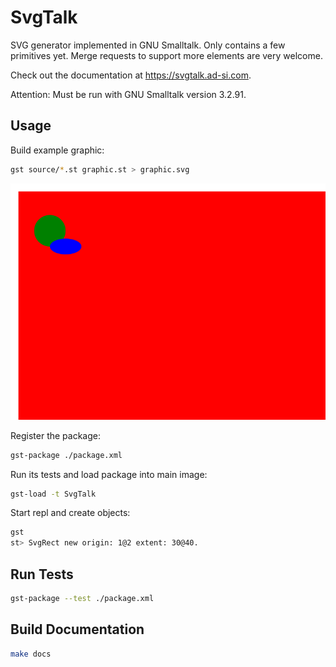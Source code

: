 # SvgTalk

SVG generator implemented in GNU Smalltalk.
Only contains a few primitives yet.
Merge requests to support more elements are very welcome.

Check out the documentation at https://svgtalk.ad-si.com.

Attention: Must be run with GNU Smalltalk version 3.2.91.


## Usage

Build example graphic:

```sh
gst source/*.st graphic.st > graphic.svg
```

![Graphic](./graphic.svg)

Register the package:

```sh
gst-package ./package.xml
```

Run its tests and load package into main image:

```sh
gst-load -t SvgTalk
```

Start repl and create objects:

```sh
gst
st> SvgRect new origin: 1@2 extent: 30@40.
```


## Run Tests

```sh
gst-package --test ./package.xml
```


## Build Documentation

```sh
make docs
```
